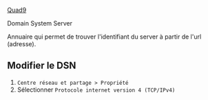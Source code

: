 [Quad9](https://www.quad9.net/fr/support/set-up-guides/windows)

Domain System Server

Annuaire qui permet de trouver l'identifiant du server à partir de l'url (adresse). 
## Modifier le DSN

1. `Centre réseau et partage > Propriété`
2. Sélectionner `Protocole internet version 4 (TCP/IPv4)`
